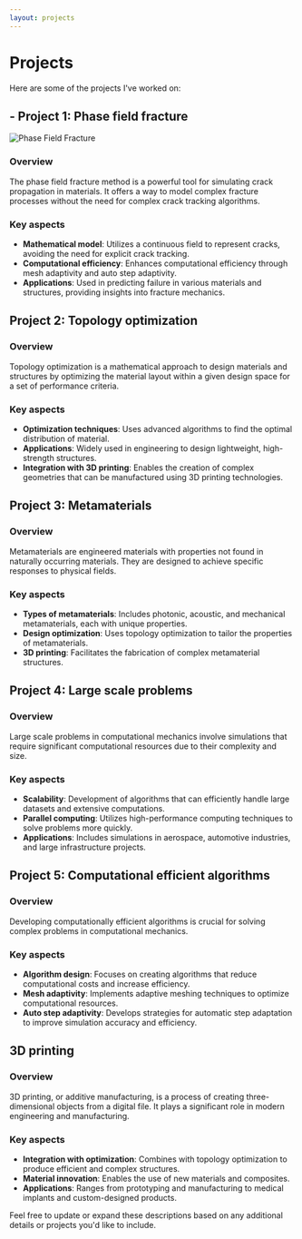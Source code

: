 ```yaml
---
layout: projects
---
```


# Projects

Here are some of the projects I've worked on:


## - **Project 1**: Phase field fracture

![Phase Field Fracture](assets/images/phase_field_fracture.jpg)

### Overview
The phase field fracture method is a powerful tool for simulating crack propagation in materials. It offers a way to model complex fracture processes without the need for complex crack tracking algorithms.

### Key aspects
- **Mathematical model**: Utilizes a continuous field to represent cracks, avoiding the need for explicit crack tracking.
- **Computational efficiency**: Enhances computational efficiency through mesh adaptivity and auto step adaptivity.
- **Applications**: Used in predicting failure in various materials and structures, providing insights into fracture mechanics.

## **Project 2**: Topology optimization


### Overview
Topology optimization is a mathematical approach to design materials and structures by optimizing the material layout within a given design space for a set of performance criteria.

### Key aspects
- **Optimization techniques**: Uses advanced algorithms to find the optimal distribution of material.
- **Applications**: Widely used in engineering to design lightweight, high-strength structures.
- **Integration with 3D printing**: Enables the creation of complex geometries that can be manufactured using 3D printing technologies.

## **Project 3**: Metamaterials


### Overview
Metamaterials are engineered materials with properties not found in naturally occurring materials. They are designed to achieve specific responses to physical fields.

### Key aspects
- **Types of metamaterials**: Includes photonic, acoustic, and mechanical metamaterials, each with unique properties.
- **Design optimization**: Uses topology optimization to tailor the properties of metamaterials.
- **3D printing**: Facilitates the fabrication of complex metamaterial structures.

## **Project 4**: Large scale problems


### Overview
Large scale problems in computational mechanics involve simulations that require significant computational resources due to their complexity and size.

### Key aspects
- **Scalability**: Development of algorithms that can efficiently handle large datasets and extensive computations.
- **Parallel computing**: Utilizes high-performance computing techniques to solve problems more quickly.
- **Applications**: Includes simulations in aerospace, automotive industries, and large infrastructure projects.

## **Project 5**: Computational efficient algorithms


### Overview
Developing computationally efficient algorithms is crucial for solving complex problems in computational mechanics.

### Key aspects
- **Algorithm design**: Focuses on creating algorithms that reduce computational costs and increase efficiency.
- **Mesh adaptivity**: Implements adaptive meshing techniques to optimize computational resources.
- **Auto step adaptivity**: Develops strategies for automatic step adaptation to improve simulation accuracy and efficiency.

## 3D printing

### Overview
3D printing, or additive manufacturing, is a process of creating three-dimensional objects from a digital file. It plays a significant role in modern engineering and manufacturing.

### Key aspects
- **Integration with optimization**: Combines with topology optimization to produce efficient and complex structures.
- **Material innovation**: Enables the use of new materials and composites.
- **Applications**: Ranges from prototyping and manufacturing to medical implants and custom-designed products.

Feel free to update or expand these descriptions based on any additional details or projects you'd like to include.
